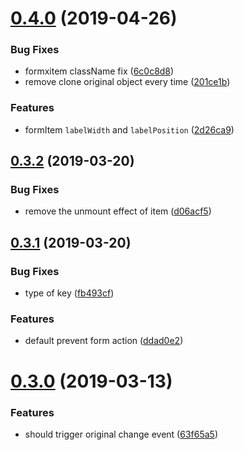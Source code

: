 # [0.4.0](https://github.com/mengxiong10/easy-formx/compare/v0.3.2...v0.4.0) (2019-04-26)

### Bug Fixes

- formxitem className fix ([6c0c8d8](https://github.com/mengxiong10/easy-formx/commit/6c0c8d8))
- remove clone original object every time ([201ce1b](https://github.com/mengxiong10/easy-formx/commit/201ce1b))

### Features

- formItem `labelWidth` and `labelPosition` ([2d26ca9](https://github.com/mengxiong10/easy-formx/commit/2d26ca9))

## [0.3.2](https://github.com/mengxiong10/easy-formx/compare/v0.3.1...v0.3.2) (2019-03-20)

### Bug Fixes

- remove the unmount effect of item ([d06acf5](https://github.com/mengxiong10/easy-formx/commit/d06acf5))

## [0.3.1](https://github.com/mengxiong10/easy-formx/compare/v0.3.0...v0.3.1) (2019-03-20)

### Bug Fixes

- type of key ([fb493cf](https://github.com/mengxiong10/easy-formx/commit/fb493cf))

### Features

- default prevent form action ([ddad0e2](https://github.com/mengxiong10/easy-formx/commit/ddad0e2))

# [0.3.0](https://github.com/mengxiong10/easy-formx/compare/v0.2.0...v0.3.0) (2019-03-13)

### Features

- should trigger original change event ([63f65a5](https://github.com/mengxiong10/easy-formx/commit/63f65a5))
